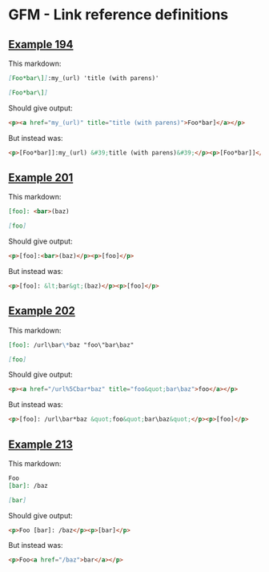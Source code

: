 # GFM - Link reference definitions

## [Example 194](https://spec.commonmark.org/0.30/#example-194)

This markdown:

````````````markdown
[Foo*bar\]]:my_(url) 'title (with parens)'

[Foo*bar\]]

````````````

Should give output:

````````````html
<p><a href="my_(url)" title="title (with parens)">Foo*bar]</a></p>
````````````

But instead was:

````````````html
<p>[Foo*bar]]:my_(url) &#39;title (with parens)&#39;</p><p>[Foo*bar]]</p>
````````````
## [Example 201](https://spec.commonmark.org/0.30/#example-201)

This markdown:

````````````markdown
[foo]: <bar>(baz)

[foo]

````````````

Should give output:

````````````html
<p>[foo]:<bar>(baz)</p><p>[foo]</p>
````````````

But instead was:

````````````html
<p>[foo]: &lt;bar&gt;(baz)</p><p>[foo]</p>
````````````
## [Example 202](https://spec.commonmark.org/0.30/#example-202)

This markdown:

````````````markdown
[foo]: /url\bar\*baz "foo\"bar\baz"

[foo]

````````````

Should give output:

````````````html
<p><a href="/url%5Cbar*baz" title="foo&quot;bar\baz">foo</a></p>
````````````

But instead was:

````````````html
<p>[foo]: /url\bar*baz &quot;foo&quot;bar\baz&quot;</p><p>[foo]</p>
````````````
## [Example 213](https://spec.commonmark.org/0.30/#example-213)

This markdown:

````````````markdown
Foo
[bar]: /baz

[bar]

````````````

Should give output:

````````````html
<p>Foo [bar]: /baz</p><p>[bar]</p>
````````````

But instead was:

````````````html
<p>Foo<a href="/baz">bar</a></p>
````````````
